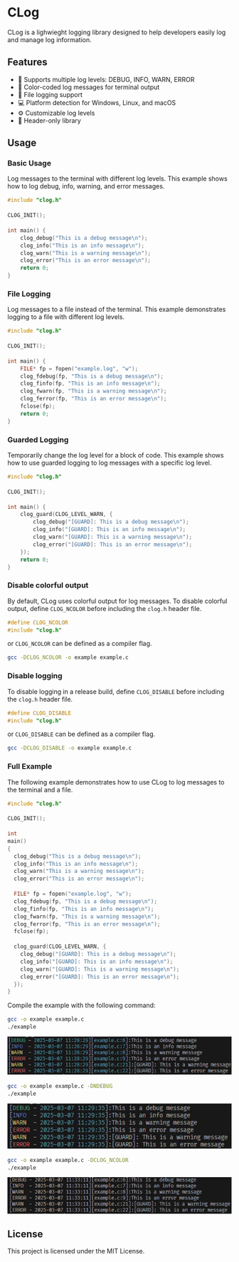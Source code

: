 # CLog

CLog is a lighwieght logging library designed to help developers easily log and manage log information.

## Features

- 🐞 Supports multiple log levels: DEBUG, INFO, WARN, ERROR
- 🎨 Color-coded log messages for terminal output
- 📝 File logging support
- 💻 Platform detection for Windows, Linux, and macOS
- ⚙️ Customizable log levels
- 📄 Header-only library

## Usage

### Basic Usage

Log messages to the terminal with different log levels. This example shows how to log debug, info, warning, and error messages.

```c
#include "clog.h"

CLOG_INIT();

int main() {
    clog_debug("This is a debug message\n");
    clog_info("This is an info message\n");
    clog_warn("This is a warning message\n");
    clog_error("This is an error message\n");
    return 0;
}
```

### File Logging

Log messages to a file instead of the terminal. This example demonstrates logging to a file with different log levels.

```c
#include "clog.h"

CLOG_INIT();

int main() {
    FILE* fp = fopen("example.log", "w");
    clog_fdebug(fp, "This is a debug message\n");
    clog_finfo(fp, "This is an info message\n");
    clog_fwarn(fp, "This is a warning message\n");
    clog_ferror(fp, "This is an error message\n");
    fclose(fp);
    return 0;
}
```

### Guarded Logging

Temporarily change the log level for a block of code. This example shows how to use guarded logging to log messages with a specific log level.

```c
#include "clog.h"

CLOG_INIT();

int main() {
    clog_guard(CLOG_LEVEL_WARN, {
        clog_debug("[GUARD]: This is a debug message\n");
        clog_info("[GUARD]: This is an info message\n");
        clog_warn("[GUARD]: This is a warning message\n");
        clog_error("[GUARD]: This is an error message\n");
    });
    return 0;
}
```

### Disable colorful output

By default, CLog uses colorful output for log messages. To disable colorful output, define `CLOG_NCOLOR` before including the `clog.h` header file.

```c
#define CLOG_NCOLOR
#include "clog.h"
```

or `CLOG_NCOLOR` can be defined as a compiler flag.

```bash
gcc -DCLOG_NCOLOR -o example example.c
```

### Disable logging

To disable logging in a release build, define `CLOG_DISABLE` before including the `clog.h` header file.

```c
#define CLOG_DISABLE
#include "clog.h"
```

or `CLOG_DISABLE` can be defined as a compiler flag.

```bash
gcc -DCLOG_DISABLE -o example example.c
```

### Full Example

The following example demonstrates how to use CLog to log messages to the terminal and a file.

```c
#include "clog.h"

CLOG_INIT();

int
main()
{
  clog_debug("This is a debug message\n");
  clog_info("This is an info message\n");
  clog_warn("This is a warning message\n");
  clog_error("This is an error message\n");

  FILE* fp = fopen("example.log", "w");
  clog_fdebug(fp, "This is a debug message\n");
  clog_finfo(fp, "This is an info message\n");
  clog_fwarn(fp, "This is a warning message\n");
  clog_ferror(fp, "This is an error message\n");
  fclose(fp);

  clog_guard(CLOG_LEVEL_WARN, {
    clog_debug("[GUARD]: This is a debug message\n");
    clog_info("[GUARD]: This is an info message\n");
    clog_warn("[GUARD]: This is a warning message\n");
    clog_error("[GUARD]: This is an error message\n");
  });
}
```

Compile the example with the following command:

```bash
gcc -o example example.c
./example
```

![Example Output](./images/1.jpg)

```bash
gcc -o example example.c -DNDEBUG
./example
```

![Example Output](./images/2.jpg)

```bash
gcc -o example example.c -DCLOG_NCOLOR
./example
```

![Example Output](./images/3.jpg)

## License

This project is licensed under the MIT License.
